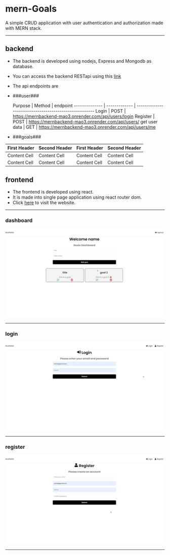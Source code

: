 # mern-Goals
A simple CRUD application with user authentication and authorization made with MERN stack.

------

## backend ##
* The backend is developed using nodejs, Express and Mongodb as database.
* You can access the backend RESTapi using this [link](https://mernbackend-mao3.onrender.com "backend")
* The api endpoints are
* ###user###

    Purpose    |   Method      |  endpoint
-------------- | ------------- | -----------------------------------------------------
Login          |    POST       | https://mernbackend-mao3.onrender.com/api/users/login
Register       |    POST       | https://mernbackend-mao3.onrender.com/api/users/
get user data  |    GET        | https://mernbackend-mao3.onrender.com/api/users/me

* ###goals###

First Header  | Second Header | First Header  | Second Header
------------- | ------------- | ------------- | -------------
Content Cell  | Content Cell  | Content Cell  | Content Cell  |
Content Cell  | Content Cell  | Content Cell  | Content Cell  |

## frontend ##
* The frontend is developed using react.
* It is made into single page application using react router dom.
* Click [here](https://premforreal.github.io/mern-Goals/ "backend") to visit the website.
------
### dashboard ###
<img src="dashboard.png" alt="dashboard" width="500"/>

------
### login ###
<img src="login.png" alt="dashboard" width="500"/>

------
### register ###
<img src="register.png" alt="dashboard" width="500"/>

------
